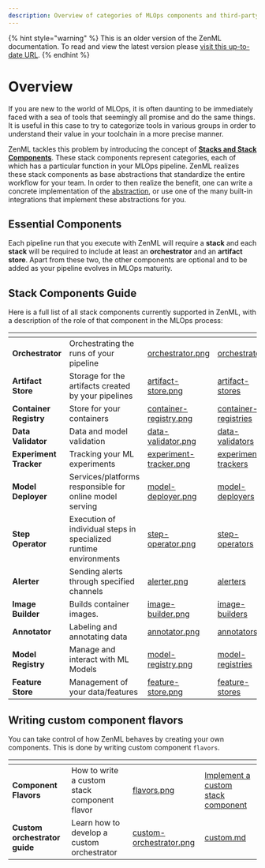 ```yaml
---
description: Overview of categories of MLOps components and third-party integrations.
---
```


{% hint style="warning" %}
This is an older version of the ZenML documentation. To read and view the latest version please [visit this up-to-date URL](https://docs.zenml.io).
{% endhint %}


# Overview

If you are new to the world of MLOps, it is often daunting to be immediately faced with a sea of tools that seemingly all promise and do the same things. It is useful in this case to try to categorize tools in various groups in order to understand their value in your toolchain in a more precise manner.

ZenML tackles this problem by introducing the concept of [**Stacks and Stack Components**](https://docs.zenml.io/user-guides/production-guide/understand-stacks). These stack components represent categories, each of which has a particular function in your MLOps pipeline. ZenML realizes these stack components as base abstractions that standardize the entire workflow for your team. In order to then realize the benefit, one can write a concrete implementation of the [abstraction](https://docs.zenml.io/how-to/infrastructure-deployment/stack-deployment/implement-a-custom-stack-component), or use one of the many built-in integrations that implement these abstractions for you.

## Essential Components

Each pipeline run that you execute with ZenML will require a **stack** and each **stack** will be required to include at least an **orchestrator** and an **artifact store**. Apart from these two, the other components are optional and to be added as your pipeline evolves in MLOps maturity.

## Stack Components Guide

Here is a full list of all stack components currently supported in ZenML, with a description of the role of that component in the MLOps process:

<table data-view="cards"><thead><tr><th></th><th></th><th data-hidden data-card-cover data-type="files"></th><th data-hidden data-card-target data-type="content-ref"></th></tr></thead><tbody><tr><td><strong>Orchestrator</strong></td><td>Orchestrating the runs of your pipeline</td><td><a href=".gitbook/assets/orchestrator.png">orchestrator.png</a></td><td><a href="orchestrators/">orchestrators</a></td></tr><tr><td><strong>Artifact Store</strong></td><td>Storage for the artifacts created by your pipelines</td><td><a href=".gitbook/assets/artifact-store.png">artifact-store.png</a></td><td><a href="artifact-stores/">artifact-stores</a></td></tr><tr><td><strong>Container Registry</strong></td><td>Store for your containers</td><td><a href=".gitbook/assets/container-registry.png">container-registry.png</a></td><td><a href="container-registries/">container-registries</a></td></tr><tr><td><strong>Data Validator</strong></td><td>Data and model validation</td><td><a href=".gitbook/assets/data-validator.png">data-validator.png</a></td><td><a href="data-validators/">data-validators</a></td></tr><tr><td><strong>Experiment Tracker</strong></td><td>Tracking your ML experiments</td><td><a href=".gitbook/assets/experiment-tracker.png">experiment-tracker.png</a></td><td><a href="experiment-trackers/">experiment-trackers</a></td></tr><tr><td><strong>Model Deployer</strong></td><td>Services/platforms responsible for online model serving</td><td><a href=".gitbook/assets/model-deployer.png">model-deployer.png</a></td><td><a href="model-deployers/">model-deployers</a></td></tr><tr><td><strong>Step Operator</strong></td><td>Execution of individual steps in specialized runtime environments</td><td><a href=".gitbook/assets/step-operator.png">step-operator.png</a></td><td><a href="step-operators/">step-operators</a></td></tr><tr><td><strong>Alerter</strong></td><td>Sending alerts through specified channels</td><td><a href=".gitbook/assets/alerter.png">alerter.png</a></td><td><a href="alerters/">alerters</a></td></tr><tr><td><strong>Image Builder</strong></td><td>Builds container images.</td><td><a href=".gitbook/assets/image-builder.png">image-builder.png</a></td><td><a href="image-builders/">image-builders</a></td></tr><tr><td><strong>Annotator</strong></td><td>Labeling and annotating data</td><td><a href=".gitbook/assets/annotator.png">annotator.png</a></td><td><a href="annotators/">annotators</a></td></tr><tr><td><strong>Model Registry</strong></td><td>Manage and interact with ML Models</td><td><a href=".gitbook/assets/model-registry.png">model-registry.png</a></td><td><a href="model-registries/">model-registries</a></td></tr><tr><td><strong>Feature Store</strong></td><td>Management of your data/features</td><td><a href=".gitbook/assets/feature-store.png">feature-store.png</a></td><td><a href="feature-stores/">feature-stores</a></td></tr></tbody></table>

## Writing custom component flavors

You can take control of how ZenML behaves by creating your own components. This is done by writing custom component `flavors`.

<table data-card-size="large" data-view="cards"><thead><tr><th></th><th></th><th data-hidden data-card-cover data-type="files"></th><th data-hidden data-card-target data-type="content-ref"></th></tr></thead><tbody><tr><td><strong>Component Flavors</strong></td><td>How to write a custom stack component flavor</td><td><a href=".gitbook/assets/flavors.png">flavors.png</a></td><td><a href="https://app.gitbook.com/s/5aBlTJNbVDkrxJp7J1J9/how-to/infrastructure-deployment/stack-deployment/implement-a-custom-stack-component">Implement a custom stack component</a></td></tr><tr><td><strong>Custom orchestrator guide</strong></td><td>Learn how to develop a custom orchestrator</td><td><a href=".gitbook/assets/custom-orchestrator.png">custom-orchestrator.png</a></td><td><a href="orchestrators/custom.md">custom.md</a></td></tr></tbody></table>

